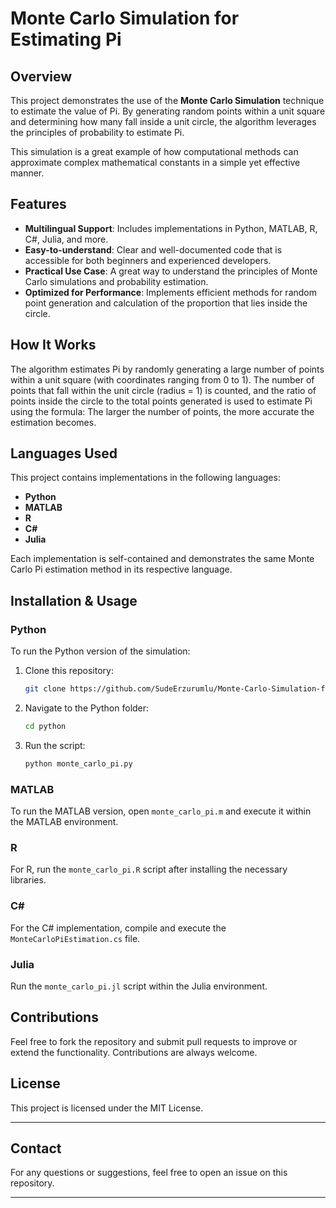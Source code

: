 # Monte Carlo Simulation for Estimating Pi

## Overview
This project demonstrates the use of the **Monte Carlo Simulation** technique to estimate the value of Pi. By generating random points within a unit square and determining how many fall inside a unit circle, the algorithm leverages the principles of probability to estimate Pi.

This simulation is a great example of how computational methods can approximate complex mathematical constants in a simple yet effective manner.

## Features
- **Multilingual Support**: Includes implementations in Python, MATLAB, R, C#, Julia, and more.
- **Easy-to-understand**: Clear and well-documented code that is accessible for both beginners and experienced developers.
- **Practical Use Case**: A great way to understand the principles of Monte Carlo simulations and probability estimation.
- **Optimized for Performance**: Implements efficient methods for random point generation and calculation of the proportion that lies inside the circle.

## How It Works
The algorithm estimates Pi by randomly generating a large number of points within a unit square (with coordinates ranging from 0 to 1). The number of points that fall within the unit circle (radius = 1) is counted, and the ratio of points inside the circle to the total points generated is used to estimate Pi using the formula:
The larger the number of points, the more accurate the estimation becomes.

## Languages Used
This project contains implementations in the following languages:
- **Python**
- **MATLAB**
- **R**
- **C#**
- **Julia**

Each implementation is self-contained and demonstrates the same Monte Carlo Pi estimation method in its respective language.

## Installation & Usage

### Python
To run the Python version of the simulation:
1. Clone this repository:
    ```bash
    git clone https://github.com/SudeErzurumlu/Monte-Carlo-Simulation-for-Estimating-Pi
    ```
2. Navigate to the Python folder:
    ```bash
    cd python
    ```
3. Run the script:
    ```bash
    python monte_carlo_pi.py
    ```

### MATLAB
To run the MATLAB version, open `monte_carlo_pi.m` and execute it within the MATLAB environment.

### R
For R, run the `monte_carlo_pi.R` script after installing the necessary libraries.

### C#
For the C# implementation, compile and execute the `MonteCarloPiEstimation.cs` file.

### Julia
Run the `monte_carlo_pi.jl` script within the Julia environment.

## Contributions
Feel free to fork the repository and submit pull requests to improve or extend the functionality. Contributions are always welcome.

## License
This project is licensed under the MIT License.

---

## Contact
For any questions or suggestions, feel free to open an issue on this repository.

---

